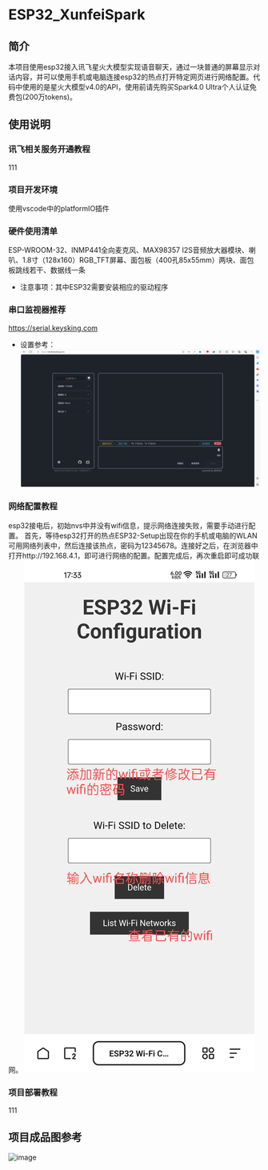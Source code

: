 # ESP32_XunfeiSpark
## 简介
本项目使用esp32接入讯飞星火大模型实现语音聊天，通过一块普通的屏幕显示对话内容，并可以使用手机或电脑连接esp32的热点打开特定网页进行网络配置。代码中使用的是星火大模型v4.0的API，使用前请先购买Spark4.0 Ultra个人认证免费包(200万tokens)。
## 使用说明
### 讯飞相关服务开通教程
111
### 项目开发环境
使用vscode中的platformIO插件
### 硬件使用清单
ESP-WROOM-32、INMP441全向麦克风、MAX98357 I2S音频放大器模块、喇叭、1.8寸（128x160）RGB_TFT屏幕、面包板（400孔85x55mm）两块、面包板跳线若干、数据线一条
- 注意事项：其中ESP32需要安装相应的驱动程序
### 串口监视器推荐
https://serial.keysking.com
- 设置参考：
![image0](./images/set.png)
### 网络配置教程
esp32接电后，初始nvs中并没有wifi信息，提示网络连接失败，需要手动进行配置。
首先，等待esp32打开的热点ESP32-Setup出现在你的手机或电脑的WLAN可用网络列表中，然后连接该热点，密码为12345678。连接好之后，在浏览器中打开http://192.168.4.1，即可进行网络的配置。配置完成后，再次重启即可成功联网。
![image1](./images/wifiset.jpg)
### 项目部署教程
111
## 项目成品图参考
![image](./images/results.jpg)